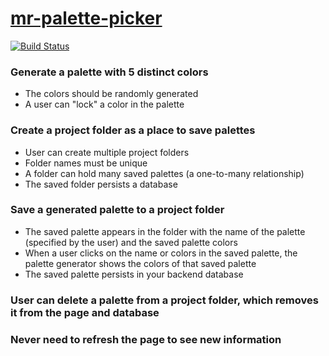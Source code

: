 # [mr-palette-picker](https://mr-palette-picker.herokuapp.com/)

[![Build Status](https://travis-ci.org/rennmatthewp/palette-picker.svg?branch=master)](https://travis-ci.org/rennmatthewp/palette-picker)

### Generate a palette with 5 distinct colors
- The colors should be randomly generated
- A user can "lock" a color in the palette

### Create a project folder as a place to save palettes
- User can create multiple project folders
- Folder names must be unique
- A folder can hold many saved palettes (a one-to-many relationship)
- The saved folder persists a database

### Save a generated palette to a project folder
- The saved palette appears in the folder with the name of the palette (specified by the user) and the saved palette colors
- When a user clicks on the name or colors in the saved palette, the palette generator shows the colors of that saved palette
- The saved palette persists in your backend database

### User can delete a palette from a project folder, which removes it from the page and database

### Never need to refresh the page to see new information
